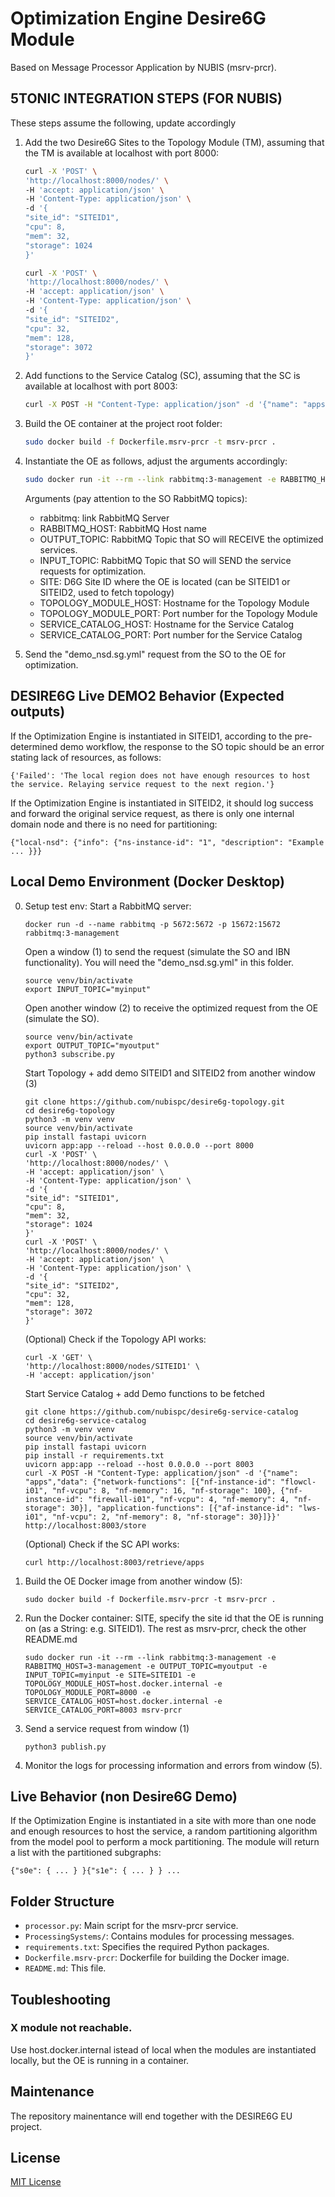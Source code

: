 # Optimization Engine Desire6G Module

Based on Message Processor Application by NUBIS (msrv-prcr).

<!-- ## Description

TODO

## Overview

TODO -->

## 5TONIC INTEGRATION STEPS (FOR NUBIS)

These steps assume the following, update accordingly

1. Add the two Desire6G Sites to the Topology Module (TM), assuming that the TM is available at localhost with port 8000:

   ```bash
   curl -X 'POST' \
   'http://localhost:8000/nodes/' \
   -H 'accept: application/json' \
   -H 'Content-Type: application/json' \
   -d '{
   "site_id": "SITEID1",
   "cpu": 8,
   "mem": 32,
   "storage": 1024
   }'

   curl -X 'POST' \
   'http://localhost:8000/nodes/' \
   -H 'accept: application/json' \
   -H 'Content-Type: application/json' \
   -d '{
   "site_id": "SITEID2",
   "cpu": 32,
   "mem": 128,
   "storage": 3072
   }'
   ```

2. Add functions to the Service Catalog (SC), assuming that the SC is available at localhost with port 8003:

   ```bash
   curl -X POST -H "Content-Type: application/json" -d '{"name": "apps","data": {"network-functions": [{"nf-instance-id": "flowcl-i01", "nf-vcpu": 8, "nf-memory": 16, "nf-storage": 100}, {"nf-instance-id": "firewall-i01", "nf-vcpu": 4, "nf-memory": 4, "nf-storage": 30}], "application-functions": [{"af-instance-id": "lws-i01", "nf-vcpu": 2, "nf-memory": 8, "nf-storage": 30}]}}' http://localhost:8003/store
   ```
3. Build the OE container at the project root folder:

   ```bash
   sudo docker build -f Dockerfile.msrv-prcr -t msrv-prcr .
   ```

4. Instantiate the OE as follows, adjust the arguments accordingly:

   ```bash
   sudo docker run -it --rm --link rabbitmq:3-management -e RABBITMQ_HOST=3-management -e OUTPUT_TOPIC=myoutput -e INPUT_TOPIC=myinput -e SITE=SITEID1 -e TOPOLOGY_MODULE_HOST=localhost -e TOPOLOGY_MODULE_PORT=8000 -e SERVICE_CATALOG_HOST=localhost -e SERVICE_CATALOG_PORT=8003 msrv-prcr
   ```

   Arguments (pay attention to the SO RabbitMQ topics):
   - rabbitmq: link RabbitMQ Server 
   - RABBITMQ_HOST: RabbitMQ Host name
   - OUTPUT_TOPIC: RabbitMQ Topic that SO will RECEIVE the optimized services.
   - INPUT_TOPIC: RabbitMQ Topic that SO will SEND the service requests for optimization.
   - SITE: D6G Site ID where the OE is located (can be SITEID1 or SITEID2, used to fetch topology)
   - TOPOLOGY_MODULE_HOST: Hostname for the Topology Module
   - TOPOLOGY_MODULE_PORT: Port number for the Topology Module
   - SERVICE_CATALOG_HOST: Hostname for the Service Catalog
   - SERVICE_CATALOG_PORT: Port number for the Service Catalog
   

5. Send the "demo_nsd.sg.yml" request from the SO to the OE for optimization.

## DESIRE6G Live DEMO2 Behavior (Expected outputs)

If the Optimization Engine is instantiated in SITEID1, according to the pre-determined demo workflow, the response to the SO topic should be an error stating lack of resources, as follows:

```
{'Failed': 'The local region does not have enough resources to host the service. Relaying service request to the next region.'}
```

If the Optimization Engine is instantiated in SITEID2, it should log success and forward the original service request, as there is only one internal domain node and there is no need for partitioning:

```
{"local-nsd": {"info": {"ns-instance-id": "1", "description": "Example ... }}}
```

## Local Demo Environment (Docker Desktop)

0. Setup test env:
   Start a RabbitMQ server:

   ```
   docker run -d --name rabbitmq -p 5672:5672 -p 15672:15672 rabbitmq:3-management
   ```

   Open a window (1) to send the request (simulate the SO and IBN functionality).
   You will need the "demo_nsd.sg.yml" in this folder.

   ```
   source venv/bin/activate
   export INPUT_TOPIC="myinput"
   ```

   Open another window (2) to receive the optimized request from the OE (simulate the SO).

   ```
   source venv/bin/activate
   export OUTPUT_TOPIC="myoutput"
   python3 subscribe.py
   ```

   Start Topology + add demo SITEID1 and SITEID2 from another window (3)

   ```
   git clone https://github.com/nubispc/desire6g-topology.git
   cd desire6g-topology
   python3 -m venv venv
   source venv/bin/activate
   pip install fastapi uvicorn
   uvicorn app:app --reload --host 0.0.0.0 --port 8000
   curl -X 'POST' \
   'http://localhost:8000/nodes/' \
   -H 'accept: application/json' \
   -H 'Content-Type: application/json' \
   -d '{
   "site_id": "SITEID1",
   "cpu": 8,
   "mem": 32,
   "storage": 1024
   }'
   curl -X 'POST' \
   'http://localhost:8000/nodes/' \
   -H 'accept: application/json' \
   -H 'Content-Type: application/json' \
   -d '{
   "site_id": "SITEID2",
   "cpu": 32,
   "mem": 128,
   "storage": 3072
   }'
   ```

   (Optional) Check if the Topology API works:

   ```
   curl -X 'GET' \
   'http://localhost:8000/nodes/SITEID1' \
   -H 'accept: application/json'
   ```

   Start Service Catalog + add Demo functions to be fetched

   ```
   git clone https://github.com/nubispc/desire6g-service-catalog
   cd desire6g-service-catalog
   python3 -m venv venv
   source venv/bin/activate
   pip install fastapi uvicorn
   pip install -r requirements.txt
   uvicorn app:app --reload --host 0.0.0.0 --port 8003
   curl -X POST -H "Content-Type: application/json" -d '{"name": "apps","data": {"network-functions": [{"nf-instance-id": "flowcl-i01", "nf-vcpu": 8, "nf-memory": 16, "nf-storage": 100}, {"nf-instance-id": "firewall-i01", "nf-vcpu": 4, "nf-memory": 4, "nf-storage": 30}], "application-functions": [{"af-instance-id": "lws-i01", "nf-vcpu": 2, "nf-memory": 8, "nf-storage": 30}]}}' http://localhost:8003/store
   ```

   (Optional) Check if the SC API works:

   ```
   curl http://localhost:8003/retrieve/apps
   ```
1. Build the OE Docker image from another window (5):

   ```
   sudo docker build -f Dockerfile.msrv-prcr -t msrv-prcr .
   ```
2. Run the Docker container:
   SITE, specify the site id that the OE is running on (as a String: e.g. SITEID1).
   The rest as msrv-prcr, check the other README.md

   ```
   sudo docker run -it --rm --link rabbitmq:3-management -e RABBITMQ_HOST=3-management -e OUTPUT_TOPIC=myoutput -e INPUT_TOPIC=myinput -e SITE=SITEID1 -e TOPOLOGY_MODULE_HOST=host.docker.internal -e TOPOLOGY_MODULE_PORT=8000 -e SERVICE_CATALOG_HOST=host.docker.internal -e SERVICE_CATALOG_PORT=8003 msrv-prcr
   ```
3. Send a service request from window (1)

   ```
   python3 publish.py
   ```
4. Monitor the logs for processing information and errors from window (5).

## Live Behavior (non Desire6G Demo)

If the Optimization Engine is instantiated in a site with more than one node and enough resources to host the service, a random partitioning algorithm from the model pool to perform a mock partitioning. The module will return a list with the partitioned subgraphs:

```
{"s0e": { ... } }{"s1e": { ... } } ...
```

## Folder Structure

- `processor.py`: Main script for the msrv-prcr service.
- `ProcessingSystems/`: Contains modules for processing messages.
- `requirements.txt`: Specifies the required Python packages.
- `Dockerfile.msrv-prcr`: Dockerfile for building the Docker image.
- `README.md`: This file.

## Toubleshooting

### X module not reachable.

Use host.docker.internal istead of local when the modules are instantiated locally, but the OE is running in a container.

## Maintenance

The repository mainentance will end together with the DESIRE6G EU project.

## License

[MIT License](LICENSE)
